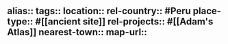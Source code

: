 alias::
tags::
location::
rel-country:: #Peru
place-type:: #[[ancient site]]
rel-projects:: #[[Adam's Atlas]]
nearest-town::
map-url::
-
